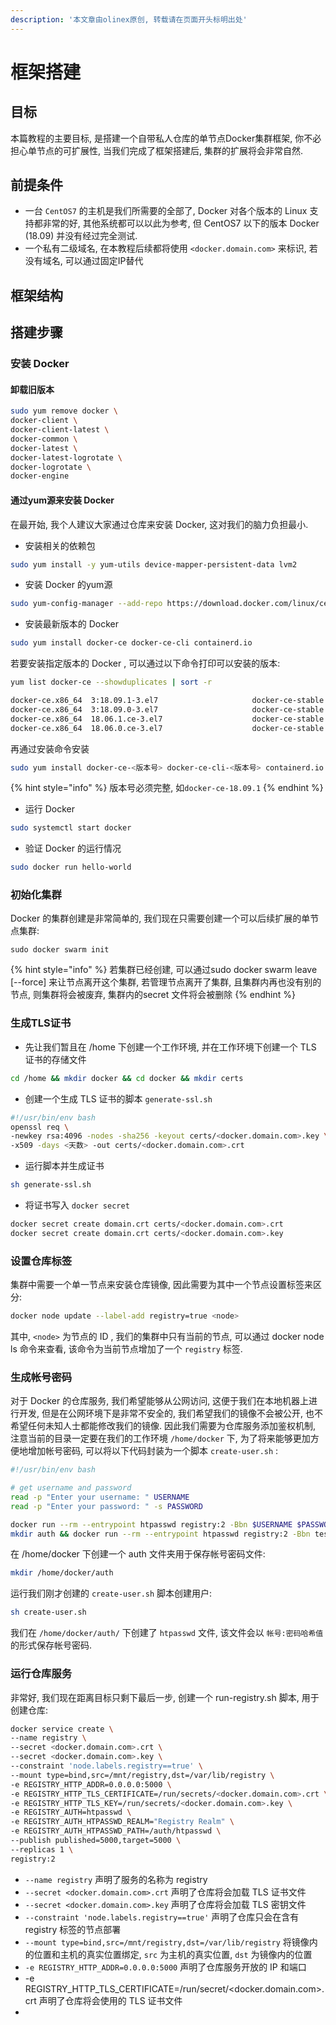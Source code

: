 ```yaml
---
description: '本文章由olinex原创, 转载请在页面开头标明出处'
---
```


# 框架搭建

## 目标

本篇教程的主要目标, 是搭建一个自带私人仓库的单节点Docker集群框架, 你不必担心单节点的可扩展性, 当我们完成了框架搭建后, 集群的扩展将会非常自然.

## 前提条件

* 一台 `CentOS7` 的主机是我们所需要的全部了, Docker 对各个版本的 Linux 支持都非常的好, 其他系统都可以以此为参考, 但 CentOS7 以下的版本 Docker \(18.09\) 并没有经过完全测试.
* 一个私有二级域名, 在本教程后续都将使用 `<docker.domain.com>` 来标识, 若没有域名, 可以通过固定IP替代

## 框架结构

## 搭建步骤

### 安装 Docker

#### 卸载旧版本

```bash
sudo yum remove docker \
docker-client \
docker-client-latest \
docker-common \
docker-latest \
docker-latest-logrotate \
docker-logrotate \
docker-engine
```

#### 通过yum源来安装 Docker

在最开始, 我个人建议大家通过仓库来安装 Docker, 这对我们的脑力负担最小.

* 安装相关的依赖包

```bash
sudo yum install -y yum-utils device-mapper-persistent-data lvm2
```

* 安装 Docker 的yum源

```bash
sudo yum-config-manager --add-repo https://download.docker.com/linux/centos/docker-ce.repo
```

* 安装最新版本的 Docker

```bash
sudo yum install docker-ce docker-ce-cli containerd.io
```

若要安装指定版本的 Docker , 可以通过以下命令打印可以安装的版本:

```bash
yum list docker-ce --showduplicates | sort -r

docker-ce.x86_64  3:18.09.1-3.el7                     docker-ce-stable
docker-ce.x86_64  3:18.09.0-3.el7                     docker-ce-stable
docker-ce.x86_64  18.06.1.ce-3.el7                    docker-ce-stable
docker-ce.x86_64  18.06.0.ce-3.el7                    docker-ce-stable
```

再通过安装命令安装

```bash
sudo yum install docker-ce-<版本号> docker-ce-cli-<版本号> containerd.io
```

{% hint style="info" %}
版本号必须完整, 如`docker-ce-18.09.1`
{% endhint %}

* 运行 Docker

```bash
sudo systemctl start docker
```

* 验证 Docker 的运行情况

```bash
sudo docker run hello-world
```

### 初始化集群

Docker 的集群创建是非常简单的, 我们现在只需要创建一个可以后续扩展的单节点集群:

```text
sudo docker swarm init
```

{% hint style="info" %}
若集群已经创建, 可以通过sudo docker swarm leave \[--force\] 来让节点离开这个集群, 若管理节点离开了集群, 且集群内再也没有别的节点, 则集群将会被废弃, 集群内的secret 文件将会被删除
{% endhint %}

### 生成TLS证书

* 先让我们暂且在 /home 下创建一个工作环境, 并在工作环境下创建一个 TLS 证书的存储文件

```bash
cd /home && mkdir docker && cd docker && mkdir certs
```

* 创建一个生成 TLS 证书的脚本 `generate-ssl.sh`

```bash
#!/usr/bin/env bash
openssl req \
-newkey rsa:4096 -nodes -sha256 -keyout certs/<docker.domain.com>.key \
-x509 -days <天数> -out certs/<docker.domain.com>.crt
```

* 运行脚本并生成证书

```bash
sh generate-ssl.sh
```

* 将证书写入 `docker secret`

```bash
docker secret create domain.crt certs/<docker.domain.com>.crt
docker secret create domain.crt certs/<docker.domain.com>.key
```

### 设置仓库标签

集群中需要一个单一节点来安装仓库镜像, 因此需要为其中一个节点设置标签来区分:

```bash
docker node update --label-add registry=true <node>
```

其中, `<node>` 为节点的 ID , 我们的集群中只有当前的节点, 可以通过 docker node ls 命令来查看, 该命令为当前节点增加了一个 `registry` 标签.

### 生成帐号密码

对于 Docker 的仓库服务, 我们希望能够从公网访问, 这便于我们在本地机器上进行开发, 但是在公网环境下是非常不安全的, 我们希望我们的镜像不会被公开, 也不希望任何未知人士都能修改我们的镜像. 因此我们需要为仓库服务添加鉴权机制, 注意当前的目录一定要在我们的工作环境 `/home/docker` 下, 为了将来能够更加方便地增加帐号密码, 可以将以下代码封装为一个脚本 `create-user.sh` :

```bash
#!/usr/bin/env bash

# get username and password
read -p "Enter your username: " USERNAME
read -p "Enter your password: " -s PASSWORD

docker run --rm --entrypoint htpasswd registry:2 -Bbn $USERNAME $PASSWORD >> auth/htpasswd
mkdir auth && docker run --rm --entrypoint htpasswd registry:2 -Bbn testuser testpassword > auth/htpasswd
```

在 /home/docker 下创建一个 auth 文件夹用于保存帐号密码文件:

```bash
mkdir /home/docker/auth
```

运行我们刚才创建的 `create-user.sh` 脚本创建用户:

```bash
sh create-user.sh
```

我们在 `/home/docker/auth/` 下创建了 `htpasswd` 文件, 该文件会以 `帐号:密码哈希值` 的形式保存帐号密码.

### 运行仓库服务

非常好, 我们现在距离目标只剩下最后一步, 创建一个 run-registry.sh 脚本, 用于创建仓库:

```bash
docker service create \
--name registry \
--secret <docker.domain.com>.crt \
--secret <docker.domain.com>.key \
--constraint 'node.labels.registry==true' \
--mount type=bind,src=/mnt/registry,dst=/var/lib/registry \
-e REGISTRY_HTTP_ADDR=0.0.0.0:5000 \
-e REGISTRY_HTTP_TLS_CERTIFICATE=/run/secrets/<docker.domain.com>.crt \
-e REGISTRY_HTTP_TLS_KEY=/run/secrets/<docker.domain.com>.key \
-e REGISTRY_AUTH=htpasswd \
-e REGISTRY_AUTH_HTPASSWD_REALM="Registry Realm" \
-e REGISTRY_AUTH_HTPASSWD_PATH=/auth/htpasswd \
--publish published=5000,target=5000 \
--replicas 1 \
registry:2
```

* `--name registry` 声明了服务的名称为 registry
* `--secret <docker.domain.com>.crt` 声明了仓库将会加载 TLS 证书文件
* `--secret <docker.domain.com>.key` 声明了仓库将会加载 TLS 密钥文件
* `--constraint 'node.labels.registry==true'` 声明了仓库只会在含有 registry 标签的节点部署
* `--mount type=bind,src=/mnt/registry,dst=/var/lib/registry` 将镜像内的位置和主机的真实位置绑定, `src` 为主机的真实位置, `dst` 为镜像内的位置
* `-e REGISTRY_HTTP_ADDR=0.0.0.0:5000` 声明了仓库服务开放的 IP 和端口
* -e REGISTRY\_HTTP\_TLS\_CERTIFICATE=/run/secret/&lt;docker.domain.com&gt;.crt 声明了仓库将会使用的 TLS 证书文件
* 
